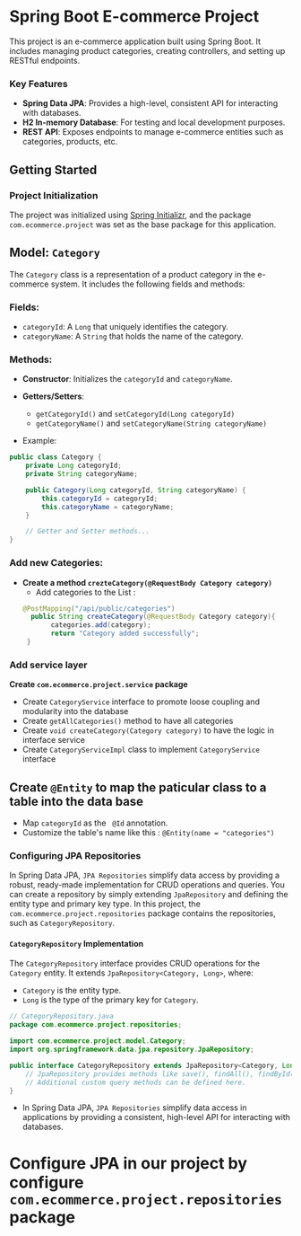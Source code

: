 # Spring Boot E-commerce Project

This project is an e-commerce application built using Spring Boot. It includes managing product categories, creating controllers, and setting up RESTful endpoints.

### Key Features
- **Spring Data JPA**: Provides a high-level, consistent API for interacting with databases.
- **H2 In-memory Database**: For testing and local development purposes.
- **REST API**: Exposes endpoints to manage e-commerce entities such as categories, products, etc.


## Getting Started

### Project Initialization

The project was initialized using [Spring Initializr](https://start.spring.io/), and the package `com.ecommerce.project` was set as the base package for this application.

## Model: `Category`

The `Category` class is a representation of a product category in the e-commerce system. It includes the following fields and methods:

### Fields:
- `categoryId`: A `Long` that uniquely identifies the category.
- `categoryName`: A `String` that holds the name of the category.

### Methods:
- **Constructor**: Initializes the `categoryId` and `categoryName`.
- **Getters/Setters**: 
  - `getCategoryId()` and `setCategoryId(Long categoryId)`
  - `getCategoryName()` and `setCategoryName(String categoryName)`

- Example:
```java
public class Category {
    private Long categoryId;
    private String categoryName;

    public Category(Long categoryId, String categoryName) {
        this.categoryId = categoryId;
        this.categoryName = categoryName;
    }

    // Getter and Setter methods...
}
```

### Add new Categories:
- **Create a method `crezteCategory(@RequestBody Category category)`**
   - Add categories to the List : 
   ```java
   @PostMapping("/api/public/categories")
     public String createCategory(@RequestBody Category category){
          categories.add(category);
          return "Category added successfully";
    }
  ```

### Add service layer
**Create `com.ecommerce.project.service` package**
- Create `CategoryService` interface to promote loose coupling and modularity into the database
- Create `getAllCategories()` method to have all categories
- Create `void createCategory(Category category)` to have the logic in interface service
- Create `CategoryServiceImpl` class to implement `CategoryService` interface 

## Create `@Entity`  to map the paticular class to a table into the data base
- Map `categoryId` as the ` @Id` annotation.
- Customize the table's name like this : `@Entity(name = "categories")`

### Configuring JPA Repositories

In Spring Data JPA, `JPA Repositories` simplify data access by providing a robust, ready-made implementation for CRUD operations and queries. You can create a repository by simply extending `JpaRepository` and defining the entity type and primary key type. In this project, the `com.ecommerce.project.repositories` package contains the repositories, such as `CategoryRepository`.

#### `CategoryRepository` Implementation

The `CategoryRepository` interface provides CRUD operations for the `Category` entity. It extends `JpaRepository<Category, Long>`, where:
- `Category` is the entity type.
- `Long` is the type of the primary key for `Category`.

```java
// CategoryRepository.java
package com.ecommerce.project.repositories;

import com.ecommerce.project.model.Category;
import org.springframework.data.jpa.repository.JpaRepository;

public interface CategoryRepository extends JpaRepository<Category, Long> {
    // JpaRepository provides methods like save(), findAll(), findById(), deleteById(), etc.
    // Additional custom query methods can be defined here.
}
```

* In Spring Data JPA, `JPA Repositories` simplify data access in applications by providing a consistent, high-level API for interacting with databases.

# Configure JPA in our project by configure `com.ecommerce.project.repositories` package